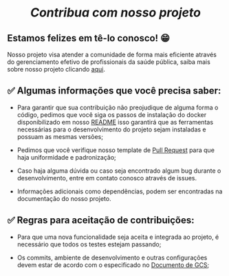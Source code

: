 # ***<p align="center">   Contribua com nosso projeto </p>***

##  Estamos felizes em tê-lo conosco! 😁
Nosso projeto visa atender a comunidade de forma mais eficiente através do gerenciamento efetivo de profissionais da saúde pública, saiba mais sobre nosso projeto clicando [aqui]().

##  ✅ Algumas informações que você precisa saber:

 * Para garantir que sua contribuição não preojudique de alguma forma o código, pedimos que você siga os passos de instalação do docker disponibilizado em nosso [README](https://github.com/fga-gpp-mds/2018.1_Gestao_de_Internacoes_Cirurgicas_GIC/blob/master/README.md) isso garantirá que as ferramentas necessárias para o desenvolvimento do projeto sejam instaladas e possuam as mesmas versões; 
 
 * Pedimos que você verifique nosso template de [Pull Request]() para que haja uniformidade e padronização;
 
 * Caso haja alguma dúvida ou caso seja encontrado algum bug durante o desenvolvimento, entre em contato conosco através de issues.
 
* Informações adicionais como dependências, podem ser encontradas na documentação do nosso projeto.

 ## ✅ Regras para aceitação de contribuições:

* Para que uma nova funcionalidade seja aceita e integrada ao projeto, é necessário que todos os testes estejam passando;

* Os commits, ambiente de desenvolvimento e outras configurações devem estar de acordo com o especificado no [Documento de GCS](https://github.com/fga-gpp-mds/2018.1_Gestao_de_Internacoes_Cirurgicas_GIC/blob/docs/docs/documentos/Documento_GCS.md);

